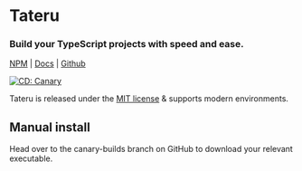 # Tateru

### Build your TypeScript projects with speed and ease.

[NPM](https://npm.im/tateru) |
[Docs](https://kaihodev.github.io/tateru) |
[Github](https://github.com/kaihodev/tateru/tree/develop)

[![CD: Canary](https://github.com/kaihodev/tateru/actions/workflows/cd-canary.yml/badge.svg)](https://github.com/kaihodev/tateru/actions/workflows/cd-canary.yml)

Tateru is released under the [MIT license](https://github.com/kaihodev/tateru/blob/develop/LICENSE) & supports modern environments.<br>

## Manual install
Head over to the canary-builds branch on GitHub to download your relevant executable.
